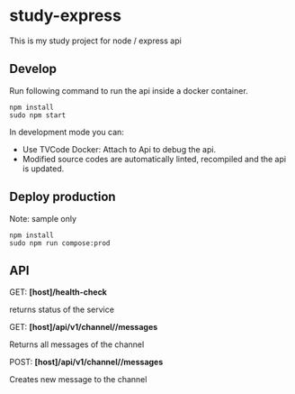 # study-express
This is my study project for node / express api

## Develop
Run following command to run the api inside a docker container.
```
npm install
sudo npm start
```

In development mode you can:
* Use TVCode Docker: Attach to Api to debug the api.
* Modified source codes are automatically linted, recompiled and the api is updated.

## Deploy production
Note: sample only
```
npm install
sudo npm run compose:prod
```

## API
GET:
**[host]/health-check**

returns status of the service

GET:
**[host]/api/v1/channel/<id>/messages**

Returns all messages of the channel

POST:
**[host]/api/v1/channel/<id>/messages**

Creates new message to the channel
